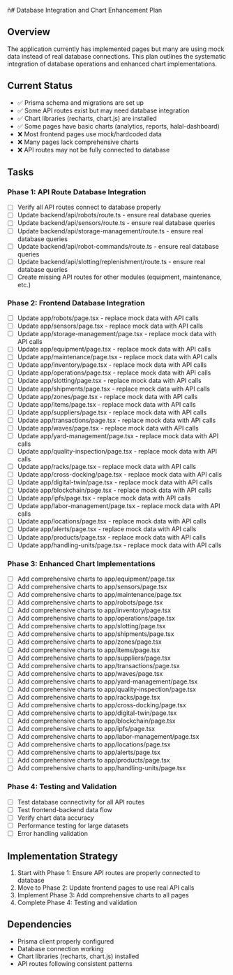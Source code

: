 ñ# Database Integration and Chart Enhancement Plan

## Overview
The application currently has implemented pages but many are using mock data instead of real database connections. This plan outlines the systematic integration of database operations and enhanced chart implementations.

## Current Status
- ✅ Prisma schema and migrations are set up
- ✅ Some API routes exist but may need database integration
- ✅ Chart libraries (recharts, chart.js) are installed
- ✅ Some pages have basic charts (analytics, reports, halal-dashboard)
- ❌ Most frontend pages use mock/hardcoded data
- ❌ Many pages lack comprehensive charts
- ❌ API routes may not be fully connected to database

## Tasks

### Phase 1: API Route Database Integration
- [ ] Verify all API routes connect to database properly
- [ ] Update backend/api/robots/route.ts - ensure real database queries
- [ ] Update backend/api/sensors/route.ts - ensure real database queries
- [ ] Update backend/api/storage-management/route.ts - ensure real database queries
- [ ] Update backend/api/robot-commands/route.ts - ensure real database queries
- [ ] Update backend/api/slotting/replenishment/route.ts - ensure real database queries
- [ ] Create missing API routes for other modules (equipment, maintenance, etc.)

### Phase 2: Frontend Database Integration
- [ ] Update app/robots/page.tsx - replace mock data with API calls
- [ ] Update app/sensors/page.tsx - replace mock data with API calls
- [ ] Update app/storage-management/page.tsx - replace mock data with API calls
- [ ] Update app/equipment/page.tsx - replace mock data with API calls
- [ ] Update app/maintenance/page.tsx - replace mock data with API calls
- [ ] Update app/inventory/page.tsx - replace mock data with API calls
- [ ] Update app/operations/page.tsx - replace mock data with API calls
- [ ] Update app/slotting/page.tsx - replace mock data with API calls
- [ ] Update app/shipments/page.tsx - replace mock data with API calls
- [ ] Update app/zones/page.tsx - replace mock data with API calls
- [ ] Update app/items/page.tsx - replace mock data with API calls
- [ ] Update app/suppliers/page.tsx - replace mock data with API calls
- [ ] Update app/transactions/page.tsx - replace mock data with API calls
- [ ] Update app/waves/page.tsx - replace mock data with API calls
- [ ] Update app/yard-management/page.tsx - replace mock data with API calls
- [ ] Update app/quality-inspection/page.tsx - replace mock data with API calls
- [ ] Update app/racks/page.tsx - replace mock data with API calls
- [ ] Update app/cross-docking/page.tsx - replace mock data with API calls
- [ ] Update app/digital-twin/page.tsx - replace mock data with API calls
- [ ] Update app/blockchain/page.tsx - replace mock data with API calls
- [ ] Update app/ipfs/page.tsx - replace mock data with API calls
- [ ] Update app/labor-management/page.tsx - replace mock data with API calls
- [ ] Update app/locations/page.tsx - replace mock data with API calls
- [ ] Update app/alerts/page.tsx - replace mock data with API calls
- [ ] Update app/products/page.tsx - replace mock data with API calls
- [ ] Update app/handling-units/page.tsx - replace mock data with API calls

### Phase 3: Enhanced Chart Implementations
- [ ] Add comprehensive charts to app/equipment/page.tsx
- [ ] Add comprehensive charts to app/sensors/page.tsx
- [ ] Add comprehensive charts to app/maintenance/page.tsx
- [ ] Add comprehensive charts to app/robots/page.tsx
- [ ] Add comprehensive charts to app/inventory/page.tsx
- [ ] Add comprehensive charts to app/operations/page.tsx
- [ ] Add comprehensive charts to app/slotting/page.tsx
- [ ] Add comprehensive charts to app/shipments/page.tsx
- [ ] Add comprehensive charts to app/zones/page.tsx
- [ ] Add comprehensive charts to app/items/page.tsx
- [ ] Add comprehensive charts to app/suppliers/page.tsx
- [ ] Add comprehensive charts to app/transactions/page.tsx
- [ ] Add comprehensive charts to app/waves/page.tsx
- [ ] Add comprehensive charts to app/yard-management/page.tsx
- [ ] Add comprehensive charts to app/quality-inspection/page.tsx
- [ ] Add comprehensive charts to app/racks/page.tsx
- [ ] Add comprehensive charts to app/cross-docking/page.tsx
- [ ] Add comprehensive charts to app/digital-twin/page.tsx
- [ ] Add comprehensive charts to app/blockchain/page.tsx
- [ ] Add comprehensive charts to app/ipfs/page.tsx
- [ ] Add comprehensive charts to app/labor-management/page.tsx
- [ ] Add comprehensive charts to app/locations/page.tsx
- [ ] Add comprehensive charts to app/alerts/page.tsx
- [ ] Add comprehensive charts to app/products/page.tsx
- [ ] Add comprehensive charts to app/handling-units/page.tsx

### Phase 4: Testing and Validation
- [ ] Test database connectivity for all API routes
- [ ] Test frontend-backend data flow
- [ ] Verify chart data accuracy
- [ ] Performance testing for large datasets
- [ ] Error handling validation

## Implementation Strategy
1. Start with Phase 1: Ensure API routes are properly connected to database
2. Move to Phase 2: Update frontend pages to use real API calls
3. Implement Phase 3: Add comprehensive charts to all pages
4. Complete Phase 4: Testing and validation

## Dependencies
- Prisma client properly configured
- Database connection working
- Chart libraries (recharts, chart.js) installed
- API routes following consistent patterns
